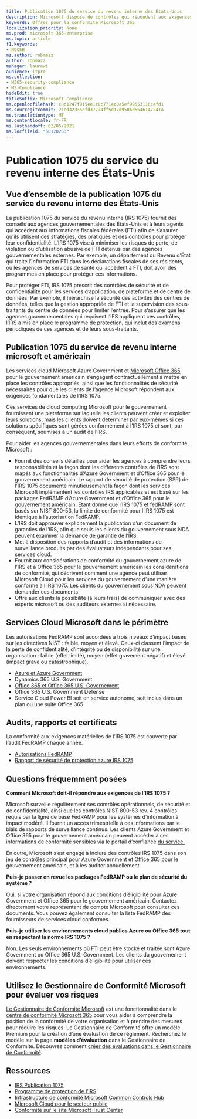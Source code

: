 ```yaml
---
title: Publication 1075 du service du revenu interne des États-Unis
description: Microsoft dispose de contrôles qui répondent aux exigences de la publication 1075 du service de revenu interne des États-Unis.
keywords: Offres pour la conformité Microsoft 365
localization_priority: None
ms.prod: microsoft-365-enterprise
ms.topic: article
f1.keywords:
- NOCSH
ms.author: robmazz
author: robmazz
manager: laurawi
audience: itpro
ms.collection:
- M365-security-compliance
- MS-Compliance
hideEdit: true
titleSuffix: Microsoft Compliance
ms.openlocfilehash: c8d1247f915ee1c0c7714c0a5ef99553116cafd1
ms.sourcegitcommit: 21ed42335efd37774ff5d17d9586d5546147241a
ms.translationtype: MT
ms.contentlocale: fr-FR
ms.lasthandoff: 02/05/2021
ms.locfileid: "50120263"
---
```

# <a name="us-internal-revenue-service-publication-1075"></a>Publication 1075 du service du revenu interne des États-Unis

## <a name="us-internal-revenue-service-publication-1075-overview"></a>Vue d’ensemble de la publication 1075 du service du revenu interne des États-Unis

La publication 1075 du service du revenu interne (IRS 1075) fournit des conseils aux agences gouvernementales des États-Unis et à leurs agents qui accèdent aux informations fiscales fédérales (FTI) afin de s’assurer qu’ils utilisent des stratégies, des pratiques et des contrôles pour protéger leur confidentialité. L’IRS 1075 vise à minimiser les risques de perte, de violation ou d’utilisation abusive de FTI détenus par des agences gouvernementales externes. Par exemple, un département du Revenu d’État qui traite l’information FTI dans les déclarations fiscales de ses résidents, ou les agences de services de santé qui accèdent à FTI, doit avoir des programmes en place pour protéger ces informations.  
  
Pour protéger FTI, IRS 1075 prescrit des contrôles de sécurité et de confidentialité pour les services d’application, de plateforme et de centre de données. Par exemple, il hiérarchise la sécurité des activités des centres de données, telles que la gestion appropriée de FTI et la supervision des sous-traitants du centre de données pour limiter l’entrée. Pour s’assurer que les agences gouvernementales qui reçoivent l’IFS appliquent ces contrôles, l’IRS a mis en place le programme de protection, qui inclut des examens périodiques de ces agences et de leurs sous-traitants.

## <a name="microsoft-and-us-internal-revenue-service-publication-1075"></a>Publication 1075 du service de revenu interne microsoft et américain

Les services cloud Microsoft Azure Government et [Microsoft Office 365](https://products.office.com/government/office-365-web-services-for-government) pour le gouvernement américain s’engagent contractuellement à mettre en place les contrôles appropriés, ainsi que les fonctionnalités de sécurité nécessaires pour que les clients de l’agence Microsoft répondent aux exigences fondamentales de l’IRS 1075.  
  
Ces services de cloud computing Microsoft pour le gouvernement fournissent une plateforme sur laquelle les clients peuvent créer et exploiter leurs solutions, mais les clients doivent déterminer par eux-mêmes si ces solutions spécifiques sont gérées conformément à l’IRS 1075 et sont, par conséquent, soumises à un audit de l’IRS.  
  
Pour aider les agences gouvernementales dans leurs efforts de conformité, Microsoft :

- Fournit des conseils détaillés pour aider les agences à comprendre leurs responsabilités et la façon dont les différents contrôles de l’IRS sont mapés aux fonctionnalités d’Azure Government et d’Office 365 pour le gouvernement américain. Le rapport de sécurité de protection (SSR) de l’IRS 1075 documente minutieusement la façon dont les services Microsoft implémentent les contrôles IRS applicables et est basé sur les packages FedRAMP d’Azure Government et d’Office 365 pour le gouvernement américain. Étant donné que l’IRS 1075 et fedRAMP sont basés sur NIST 800-53, la limite de conformité pour l’IRS 1075 est identique à l’autorisation FedRAMP.
- L’IRS doit approuver explicitement la publication d’un document de garanties de l’IRS, afin que seuls les clients du gouvernement sous NDA peuvent examiner la demande de garantie de l’IRS.
- Met à disposition des rapports d’audit et des informations de surveillance produits par des évaluateurs indépendants pour ses services cloud.
- Fournit aux considérations de conformité du gouvernement azure de l’IRS et à Office 365 pour le gouvernement américain les considérations de conformité, qui décrivent comment une agence peut utiliser Microsoft Cloud pour les services du gouvernement d’une manière conforme à l’IRS 1075. Les clients du gouvernement sous NDA peuvent demander ces documents.
- Offre aux clients la possibilité (à leurs frais) de communiquer avec des experts microsoft ou des auditeurs externes si nécessaire.

## <a name="microsoft-in-scope-cloud-services"></a>Services Cloud Microsoft dans le périmètre

Les autorisations FedRAMP sont accordées à trois niveaux d’impact basés sur les directives NIST : faible, moyen et élevé. Ceux-ci classent l’impact de la perte de confidentialité, d’intégrité ou de disponibilité sur une organisation : faible (effet limité), moyen (effet gravement négatif) et élevé (impact grave ou catastrophique).

- [Azure et Azure Government](https://azure.microsoft.com/global-infrastructure/government/)
- Dynamics 365 U.S. Government
- [Office 365 et Office 365 U.S. Governement](https://go.microsoft.com/fwlink/p/?LinkID=2077751)
- Office 365 U.S. Government Defense
- Service Cloud Power BI soit en service autonome, soit inclus dans un plan ou une suite Office 365

## <a name="audits-reports-and-certificates"></a>Audits, rapports et certificats

La conformité aux exigences matérielles de l’IRS 1075 est couverte par l’audit FedRAMP chaque année.

- [Autorisations FedRAMP](https://marketplace.fedramp.gov/#/product/azure-government?sort=productName&productNameSearch=azure)
- [Rapport de sécurité de protection azure IRS 1075](https://aka.ms/AzureIRS1075SafeguardSecurityReport)

## <a name="frequently-asked-questions"></a>Questions fréquemment posées

**Comment Microsoft doit-il répondre aux exigences de l’IRS 1075 ?**

Microsoft surveille régulièrement ses contrôles opérationnels, de sécurité et de confidentialité, ainsi que les contrôles NIST 800-53 rev. 4 contrôles requis par la ligne de base FedRAMP pour les systèmes d’information à impact modéré. Il fournit un accès trimestrielle à ces informations par le biais de rapports de surveillance continus. Les clients Azure Government et Office 365 pour le gouvernement américain peuvent accéder à ces informations de conformité sensibles via le portail d’confiance [du service.](https://aka.ms/stphelp)

En outre, Microsoft s’est engagé à inclure des contrôles IRS 1075 dans son jeu de contrôles principal pour Azure Government et Office 365 pour le gouvernement américain, et à les auditer annuellement.

**Puis-je passer en revue les packages FedRAMP ou le plan de sécurité du système ?**

Oui, si votre organisation répond aux conditions d’éligibilité pour Azure Government et Office 365 pour le gouvernement américain. Contactez directement votre représentant de compte Microsoft pour consulter ces documents. Vous pouvez également consulter la liste FedRAMP des fournisseurs de services cloud conformes.

**Puis-je utiliser les environnements cloud publics Azure ou Office 365 tout en respectant la norme IRS 1075 ?**

Non. Les seuls environnements où FTI peut être stocké et traitée sont Azure Government ou Office 365 U.S. Government. Les clients du gouvernement doivent respecter les conditions d’éligibilité pour utiliser ces environnements.

## <a name="use-microsoft-compliance-manager-to-assess-your-risk"></a>Utilisez le Gestionnaire de Conformité Microsoft pour évaluer vos risques

[Le Gestionnaire de Conformité Microsoft](/microsoft-365/compliance/compliance-manager) est une fonctionnalité dans le [centre de conformité Microsoft 365](/microsoft-365/compliance/microsoft-365-compliance-center) pour vous aider à comprendre la position de la conformité de votre organisation et à prendre des mesures pour réduire les risques. Le Gestionnaire de Conformité offre un modèle Premium pour la création d’une évaluation de ce règlement. Recherchez le modèle sur la page **modèles d’évaluation** dans le Gestionnaire de Conformité. Découvrez comment [créer des évaluations dans le Gestionnaire de Conformité](/microsoft-365/compliance/compliance-manager-assessments).

## <a name="resources"></a>Ressources

- [IRS Publication 1075](https://www.irs.gov/pub/irs-pdf/p1075.pdf)
- [Programme de protection de l’IRS](https://www.irs.gov/uac/Safeguards-Program)
- [Infrastructure de conformité Microsoft Common Controls Hub](https://www.microsoft.com/trust-center/compliance/compliance-overview)
- [Microsoft Cloud pour le secteur public](https://azure.microsoft.com/global-infrastructure/government/)
- [Conformité sur le site Microsoft Trust Center](https://www.microsoft.com/trust-center/compliance/compliance-overview)
